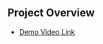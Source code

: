 ## Project Overview

- [Demo Video Link](https://24ffdk-my.sharepoint.com/:v:/g/personal/toan5tb1drivedev_24ffdk_onmicrosoft_com/EZmAY7p2nodFsI3d-UBCadsB507CtMYm71b1j0GGaNuAsA?e=YwRzVI) 
